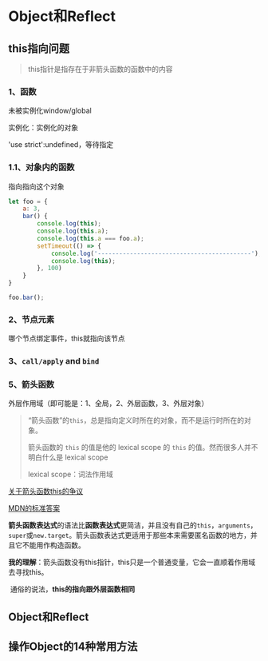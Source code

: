 # Object和Reflect

## this指向问题

> this指针是指存在于非箭头函数的函数中的内容

### 1、函数

未被实例化window/global

实例化：实例化的对象

'use strict':undefined，等待指定

### 1.1、对象内的函数

指向指向这个对象

```JavaScript
let foo = {
    a: 3,
    bar() {
        console.log(this);
        console.log(this.a);
        console.log(this.a === foo.a);
        setTimeout(() => {
            console.log('-------------------------------------------');
            console.log(this);
        }, 100)
    }
}

foo.bar();
```



### 2、节点元素

哪个节点绑定事件，this就指向该节点

### 3、`call/apply`  and `bind`



### 5、箭头函数

外层作用域（即可能是：1、全局，2、外层函数，3、外层对象）

> “箭头函数”的`this`，总是指向定义时所在的对象，而不是运行时所在的对象。
>
> 
>
> 箭头函数的 `this` 的值是他的 lexical scope 的 `this` 的值。然而很多人并不明白什么是 lexical scope
>
>  lexical scope：词法作用域

[关于箭头函数this的争议](https://github.com/ruanyf/es6tutorial/issues/150)

[MDN的标准答案](https://developer.mozilla.org/zh-CN/docs/Web/JavaScript/Reference/Functions/Arrow_functions)

**箭头函数表达式**的语法比**函数表达式**更简洁，并且没有自己的`this`，`arguments`，`super`或`new.target`。箭头函数表达式更适用于那些本来需要匿名函数的地方，并且它不能用作构造函数。

**我的理解**：箭头函数没有this指针，this只是一个普通变量，它会一直顺着作用域去寻找this。

​	通俗的说法，**this的指向跟外层函数相同**

## Object和Reflect

## 操作Object的14种常用方法

